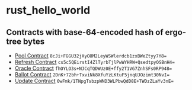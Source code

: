 # rust_hello_world

## Contracts with base-64-encoded hash of ergo-tree bytes 
- [Pool Contract](ergoscript/pool_contract.es) `8cJi+FGGU32jXyO8M2LeyWSWlerdcb1zxBWeZtyy7Y8=`
- [Refresh Contract](ergoscript/refresh_contract.es) `cs5c5QEirstI4ZlTyrbTjlPwWYHRW+QsedtpyOSBnH4=`
- [Oracle Contract](ergoscript/oracle_contract.es) `fhOYLO3s+NJCqTQDWUz0E+ffy2T1VG7ZnhSFs0RP948=`
- [Ballot Contract](ergoscript/ballot_contract.es) `2DnK+72bh+TxviNk8XfuYzLKtuF5jnqUJOzimt30NvI=`
- [Update Contract](ergoscript/update_contract.es) `0wFmk/1TNpgTsbzpWND3WLPbwQdD8E+TWDzZLaYv3nE=`